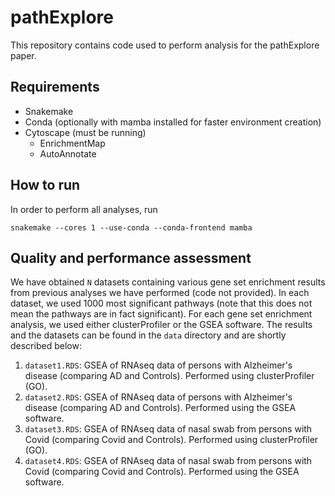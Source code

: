 # pathExplore

This repository contains code used to perform analysis for the pathExplore paper.

## Requirements

- Snakemake
- Conda (optionally with mamba installed for faster environment creation)
- Cytoscape (must be running)
  - EnrichmentMap
  - AutoAnnotate

## How to run

In order to perform all analyses, run

```shell
snakemake --cores 1 --use-conda --conda-frontend mamba
```

## Quality and performance assessment

We have obtained `N` datasets containing various gene set enrichment results from previous analyses
we have performed (code not provided). In each dataset, we used 1000 most significant pathways (note
that this does not mean the pathways are in fact significant). For each gene set enrichment analysis,
we used either clusterProfiler or the GSEA software. The results  and the datasets can be found in
the `data` directory and are shortly described below:

1. `dataset1.RDS`: GSEA of RNAseq data of persons with Alzheimer's disease (comparing AD and Controls). Performed using clusterProfiler (GO).
2. `dataset2.RDS`: GSEA of RNAseq data of persons with Alzheimer's disease (comparing AD and Controls). Performed using the GSEA software.
3. `dataset3.RDS`: GSEA of RNAseq data of nasal swab from persons with Covid (comparing Covid and Controls). Performed using clusterProfiler (GO).
4. `dataset4.RDS`: GSEA of RNAseq data of nasal swab from persons with Covid (comparing Covid and Controls). Performed using the GSEA software.
